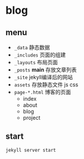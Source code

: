 # blog

## menu

- `_data` 静态数据
- `_includes` 页面的组建
- `_layouts` 布局页面
- `_posts` **main** 存放文章列表
- `_site` jekyll编译后的网站
- `assets` 存放静态文件 js css
- `page-*.html` 博客的页面
	- index
	- about
	- blog
	- project
	
## start

```
jekyll server start

```
